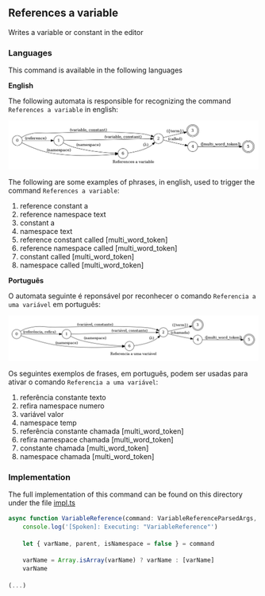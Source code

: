 ## References a variable

Writes a variable or constant in the editor

### Languages

This command is available in the following languages

**English**

The following automata is responsible for recognizing the command `References a variable` in english:

![English](phrase_en-US.png)

The following are some examples of phrases, in english, used to trigger the command `References a variable`:

1. reference constant a
2. reference namespace text
3. constant a
4. namespace text
5. reference constant called [multi_word_token]
6. reference namespace called [multi_word_token]
7. constant called [multi_word_token]
8. namespace called [multi_word_token]

**Português**

O automata seguinte é reponsável por reconhecer o comando `Referencia a uma variável` em português:

![Português](phrase_pt-BR.png)

Os seguintes exemplos de frases, em português, podem ser usadas para ativar o comando `Referencia a uma variável`:

1. referência constante texto
2. refira namespace numero
3. variável valor
4. namespace temp
5. referência constante chamada [multi_word_token]
6. refira namespace chamada [multi_word_token]
7. constante chamada [multi_word_token]
8. namespace chamada [multi_word_token]

### Implementation

The full implementation of this command can be found on this directory under the file [impl.ts](impl.ts)

```typescript
async function VariableReference(command: VariableReferenceParsedArgs, editor: Editor, context: {}) {
    console.log('[Spoken]: Executing: "VariableReference"')

    let { varName, parent, isNamespace = false } = command

    varName = Array.isArray(varName) ? varName : [varName]
    varName 

(...)
```